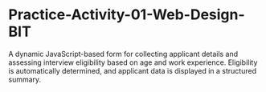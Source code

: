 # Practice-Activity-01-Web-Design-BIT
A dynamic JavaScript-based form for collecting applicant details and assessing interview eligibility based on age and work experience. Eligibility is automatically determined, and applicant data is displayed in a structured summary.
